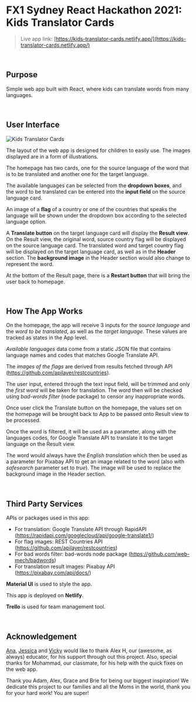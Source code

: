 # FX1 Sydney React Hackathon 2021: Kids Translator Cards

>
> Live app link: [https://kids-translator-cards.netlify.app/](https://kids-translator-cards.netlify.app/)
>

&nbsp;  

## Purpose

Simple web app built with React, where kids can translate words from many languages. 

&nbsp;  

## User Interface

![Kids Translator Cards](./docs/kids-translation-cards-demo.gif)

The layout of the web app is designed for children to easily use. The images displayed are in a form of illustrations.

The homepage has two cards, one for the source language of the word that is to be translated and another one for the target language.

The available languages can be selected from the **dropdown boxes**, and the word to be translated can be entered into the **input field** on the source language card.

An image of a **flag** of a country or one of the countries that speaks the language will be shown under the dropdown box according to the selected language option.

A **Translate button** on the target language card will display the **Result view**. On the Result view, the original word, source country flag will be displayed on the source language card. The translated word and target country flag will be displayed on the target language card, as well as in the **Header** section. The **background image** in the Header section would also change to represent the word.

At the bottom of the Result page, there is a **Restart button** that will bring the user back to homepage.

&nbsp;  

## How The App Works

On the homepage, the app will receive 3 inputs for the *source language* and the *word to be translated*, as well as the *target language*. These values are tracked as states in the App level.

*Available languages* data come from a static JSON file that contains language names and codes that matches Google Translate API.

The *images of the flags* are derived from results fetched through API (https://github.com/apilayer/restcountries).

The user input, entered through the text input field, will be trimmed and only the *first word* will be taken for translation. The word then will be checked using *bad-words filter* (node package) to censor any inappropriate words.

Once user click the Translate button on the homepage, the values set on the homepage will be brought back to App to be passed onto Result view to be processed.

Once the word is filtered, it will be used as a parameter, along with the languages codes, for Google Translate API to translate it to the target language on the Result view.

The word would always have the *English translation* which then be used as a parameter for Pixabay API to get an image related to the word (also with *safesearch* parameter set to *true*). The image will be used to replace the background image in the Header section.

&nbsp;  

## Third Party Services

APIs or packages used in this app:
- For translation: Google Translate API through RapidAPI (https://rapidapi.com/googlecloud/api/google-translate1/)
- For flag images: REST Countries API (https://github.com/apilayer/restcountries)
- For bad words filter: bad-words node package (https://github.com/web-mech/badwords)
- For translation result images: Pixabay API (https://pixabay.com/api/docs/)

**Material UI** is used to style the app.

This app is deployed on **Netlify**.

**Trello** is used for team management tool.

&nbsp;  

## Acknowledgement

[Ana](https://github.com/aplazarevska), [Jessica](https://github.com/petitejess) and [Vicky](https://github.com/pduong987) would like to thank Alex H, our (awesome, as always) educator, for his support through out this project. Also, special thanks for Mohammad, our classmate, for his help with the quick fixes on the web app.

Thank you Adam, Alex, Grace and Brie for being our biggest inspiration! We dedicate this project to our families and all the Moms in the world, thank you for your hard work! You are super!
